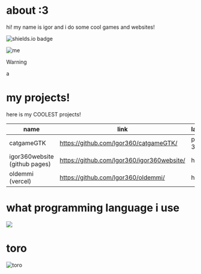 # about :3
hi! my name is igor and i do some cool games and websites!

![shields.io badge](https://img.shields.io/badge/cat_smile-:3-482c63?labelColor=6d1bbf&style=plastic)

![me](https://github.com/user-attachments/assets/a3c58b25-9b6e-460a-875f-a1e5722c7ed1)

> [!WARNING]
> а

# my projects!

here is my COOLEST projects!

| name | link | language |
|------|------|----------|
| catgameGTK | https://github.com/lgor360/catgameGTK/ | python 3.12 |
| igor360website (github pages) | https://github.com/lgor360/igor360website/ | html5 |
| oldemmi (vercel) | https://github.com/lgor360/oldemmi/ | html5 |

# what programming language i use
![](https://github-readme-stats.vercel.app/api/top-langs/?username=lgor360&layout=compact&theme=dark)

# toro
![toro](https://github.com/user-attachments/assets/923f557f-e828-4c42-819c-6f43ff797ab1)

